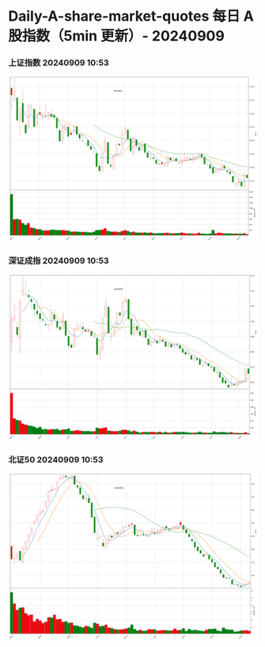 
# Daily-A-share-market-quotes 每日 A 股指数（5min 更新）- 20240909

### 上证指数 20240909 10:53
![](./fig/2024/9/20240909-sh000001.png)

### 深证成指 20240909 10:53
![](./fig/2024/9/20240909-sz399001.png)

### 北证50 20240909 10:53
![](./fig/2024/9/20240909-bj899050.png)

